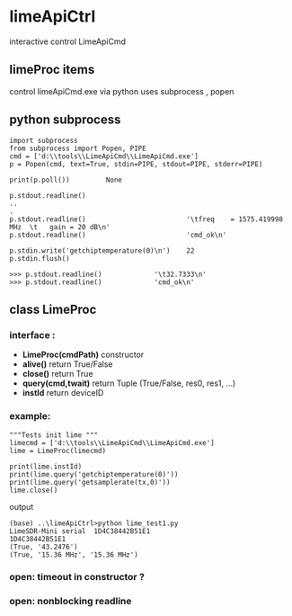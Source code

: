 # limeApiCtrl
interactive control LimeApiCmd

## limeProc items
control limeApiCmd.exe via python 
uses subprocess , popen

## python subprocess
````
import subprocess
from subprocess import Popen, PIPE
cmd = ['d:\\tools\\LimeApiCmd\\LimeApiCmd.exe']
p = Popen(cmd, text=True, stdin=PIPE, stdout=PIPE, stderr=PIPE)

print(p.poll())			None

p.stdout.readline()
..
.
p.stdout.readline()							'\tfreq    = 1575.419998 MHz  \t   gain = 20 dB\n'
p.stdout.readline()							'cmd_ok\n'

p.stdin.write('getchiptemperature(0)\n')	22
p.stdin.flush()

>>> p.stdout.readline()				'\t32.7333\n'
>>> p.stdout.readline()				'cmd_ok\n'
````

## class LimeProc 

### interface :
- **LimeProc(cmdPath)** constructor
- **alive()**       return True/False
- **close()**       return True
- **query(cmd,twait)**    return Tuple (True/False, res0, res1, ...)
- **instId**        return deviceID

### example:
    """Tests init lime """
    limecmd = ['d:\\tools\\LimeApiCmd\\LimeApiCmd.exe']
    lime = LimeProc(limecmd)

    print(lime.instId)
    print(lime.query('getchiptemperature(0)'))
    print(lime.query('getsamplerate(tx,0)'))
    lime.close()

output
````
(base) ..\limeApiCtrl>python lime_test1.py
LimeSDR-Mini serial  1D4C38442B51E1
1D4C38442B51E1
(True, '43.2476')
(True, '15.36 MHz', '15.36 MHz')
````
### open: timeout in constructor ?
### open: nonblocking readline



